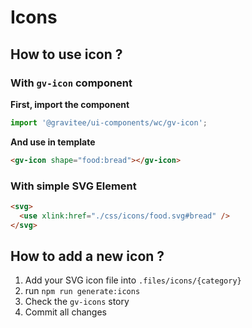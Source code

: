 # Icons

## How to use icon ?

### With `gv-icon` component

**First, import the component**

```javascript
import '@gravitee/ui-components/wc/gv-icon';
```
**And use in template**

```html
<gv-icon shape="food:bread"></gv-icon>
```

### With simple SVG Element

```html
<svg>
  <use xlink:href="./css/icons/food.svg#bread" /> 
</svg>
```

## How to add a new icon ?

1. Add your SVG icon file into `.files/icons/{category}`
2. run `npm run generate:icons`
3. Check the `gv-icons` story
4. Commit all changes 

